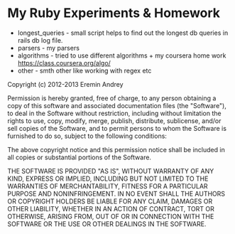 My Ruby Experiments & Homework
================

* longest_queries - small script helps to find out the longest db queries in rails db log file.
* parsers - my parsers
* algorithms - tried to use different algorithms + my coursera home work https://class.coursera.org/algo/
* other - smth other like working with regex etc


Copyright (c) 2012-2013 Eremin Andrey

Permission is hereby granted, free of charge, to any person obtaining
a copy of this software and associated documentation files (the
"Software"), to deal in the Software without restriction, including
without limitation the rights to use, copy, modify, merge, publish,
distribute, sublicense, and/or sell copies of the Software, and to
permit persons to whom the Software is furnished to do so, subject to
the following conditions:

The above copyright notice and this permission notice shall be
included in all copies or substantial portions of the Software.

THE SOFTWARE IS PROVIDED "AS IS", WITHOUT WARRANTY OF ANY KIND,
EXPRESS OR IMPLIED, INCLUDING BUT NOT LIMITED TO THE WARRANTIES OF
MERCHANTABILITY, FITNESS FOR A PARTICULAR PURPOSE AND
NONINFRINGEMENT. IN NO EVENT SHALL THE AUTHORS OR COPYRIGHT HOLDERS BE
LIABLE FOR ANY CLAIM, DAMAGES OR OTHER LIABILITY, WHETHER IN AN ACTION
OF CONTRACT, TORT OR OTHERWISE, ARISING FROM, OUT OF OR IN CONNECTION
WITH THE SOFTWARE OR THE USE OR OTHER DEALINGS IN THE SOFTWARE.

